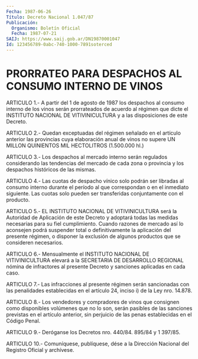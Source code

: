 ```yaml
---
Fecha: 1987-06-26
Título: Decreto Nacional 1.047/87
Publicación:
  Organismo: Boletín Oficial
  Fecha: 1987-07-21
SAIJ: https://www.saij.gob.ar/DN19870001047
Id: 123456789-0abc-740-1000-7891soterced
---
```

# PRORRATEO PARA DESPACHOS AL CONSUMO INTERNO DE VINOS

<a id="1"></a>
ARTICULO 1.- A partir del 1 de agosto de 1987 los despachos al consumo  interno  de  los  vinos  serán  prorrateados de acuerdo al régimen que dicte el INSTITUTO NACIONAL DE  VITIVINICULTURA y a las disposiciones de este Decreto.

<a id="2"></a>
ARTICULO  2.-  Quedan  exceptuadas  del régimen señalado en el artículo anterior las provincias cuya elaboración  anual  de  vinos no  supere  UN  MILLON  QUINIENTOS  MIL HECTOLITROS (1.500.000 hl.)

<a id="3"></a>
ARTICULO  3.- Los despachos al mercado interno serán regulados considerando las  tendencias del mercado de cada zona o provincia y los despachos históricos de las mismas.

<a id="4"></a>
ARTICULO  4.-  Las  cuotas  de despacho vínico solo podrán ser libradas al consumo interno durante  el período al que correspondan o en el inmediato siguiente. Las cuotas solo pueden ser transferidas conjuntamente con el producto.

<a id="5"></a>
ARTICULO  5.- EL INSTITUTO NACIONAL DE VITIVINICULTURA será la Autoridad de Aplicación  de  este  Decreto  y  adoptará  todas  las medidas  necesarias  para  su  fiel cumplimiento. Cuando razones de mercado así lo aconsejen podrá suspender  total  o  definitivamente la  aplicación  del  presente  régimen, o disponer la exclusión  de algunos productos que se consideren necesarios.

<a id="6"></a>
ARTICULO 6.- Mensualmente el INSTITUTO NACIONAL DE VITIVINICULTURA  elevará  a  la  SECRETARIA  DE DESARROLLO REGIONAL nómina de infractores al presente Decreto y sanciones  aplicadas en cada caso.

<a id="7"></a>
ARTICULO  7.-  Las  infracciones  al  presente  régimen  serán sancionadas  con  las  penalidades  establecidas en el artículo 24, inciso i) de la Ley nro. 14.878.

<a id="8"></a>
ARTICULO  8.-  Los  vendedores  y  compradores  de  vinos  que consignen  como disponibles volúmenes que no lo son, serán pasibles de las sanciones  previstas  en el artículo anterior, sin perjuicio de las penas establecidas en el Código Penal.

<a id="9"></a>
ARTICULO  9.-  Deróganse  los Decretos nro. 440/84. 895/84 y 1 397/85.

<a id="10"></a>
ARTICULO  10.-  Comuníquese,  publíquese,  dése a la Dirección Nacional del Registro Oficial y archívese.
